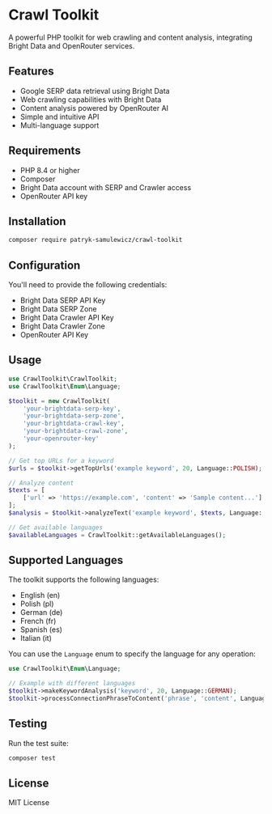 # Crawl Toolkit

A powerful PHP toolkit for web crawling and content analysis, integrating Bright Data and OpenRouter services.

## Features

- Google SERP data retrieval using Bright Data
- Web crawling capabilities with Bright Data
- Content analysis powered by OpenRouter AI
- Simple and intuitive API
- Multi-language support

## Requirements

- PHP 8.4 or higher
- Composer
- Bright Data account with SERP and Crawler access
- OpenRouter API key

## Installation

```bash
composer require patryk-samulewicz/crawl-toolkit
```

## Configuration

You'll need to provide the following credentials:

- Bright Data SERP API Key
- Bright Data SERP Zone
- Bright Data Crawler API Key
- Bright Data Crawler Zone
- OpenRouter API Key

## Usage

```php
use CrawlToolkit\CrawlToolkit;
use CrawlToolkit\Enum\Language;

$toolkit = new CrawlToolkit(
    'your-brightdata-serp-key',
    'your-brightdata-serp-zone',
    'your-brightdata-crawl-key',
    'your-brightdata-crawl-zone',
    'your-openrouter-key'
);

// Get top URLs for a keyword
$urls = $toolkit->getTopUrls('example keyword', 20, Language::POLISH);

// Analyze content
$texts = [
    ['url' => 'https://example.com', 'content' => 'Sample content...']
];
$analysis = $toolkit->analyzeText('example keyword', $texts, Language::ENGLISH);

// Get available languages
$availableLanguages = CrawlToolkit::getAvailableLanguages();
```

## Supported Languages

The toolkit supports the following languages:

- English (en)
- Polish (pl)
- German (de)
- French (fr)
- Spanish (es)
- Italian (it)

You can use the `Language` enum to specify the language for any operation:

```php
use CrawlToolkit\Enum\Language;

// Example with different languages
$toolkit->makeKeywordAnalysis('keyword', 20, Language::GERMAN);
$toolkit->processConnectionPhraseToContent('phrase', 'content', Language::FRENCH);
```

## Testing

Run the test suite:

```bash
composer test
```

## License

MIT License
